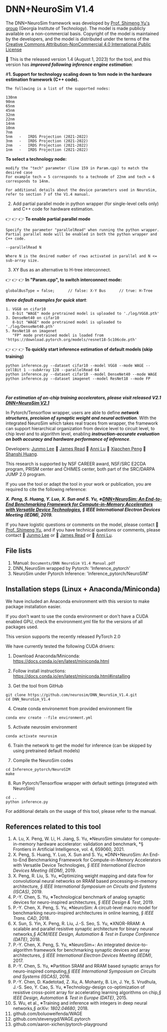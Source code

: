 # DNN+NeuroSim V1.4

The DNN+NeuroSim framework was developed by [Prof. Shimeng Yu's group](https://shimeng.ece.gatech.edu/) (Georgia Institute of Technology). The model is made publicly available on a non-commercial basis. Copyright of the model is maintained by the developers, and the model is distributed under the terms of the [Creative Commons Attribution-NonCommercial 4.0 International Public License](http://creativecommons.org/licenses/by-nc/4.0/legalcode)

:star2: This is the released version 1.4 (August 1, 2023) for the tool, and this version has **_improved following inference engine estimation_**:

#**1. Support for technology scaling down to 1nm node in the hardware estimation framework (C++ code).**
```
The following is a list of the supported nodes:

130nm
90nm
65nm
45nm
32nm
22nm
14nm
10nm
7nm
5nm   -   IRDS Projection (2021-2022)
3nm   -   IRDS Projection (2021-2022)
2nm   -   IRDS Projection (2021-2022)
1nm   -   IRDS Projection (2021-2022)
```

**To select a technology node:**
```
modify the "tech" parameter (line 159 in Param.cpp) to match the desired case
For example tech = 5 corresponds to a technode of 22nm and tech = 6 corresponds to 14nm.

For additional details about the device parameters used in NeuroSim, refer to section 7 of the V1.4 manual.
```

2. Add partial parallel mode in python wrapper (for single-level cells only) and C++ code for hardware estimation.

:point_right: :point_right: :point_right: **To enable partial parallel mode**
```
Specify the parameter "parallelRead" when running the python wrapper.
Partial parallel mode will be enabled in both the python wrapper and C++ code.

--parallelRead N

Where N is the desired number of rows activated in parallel and N <= sub-array size.
```

3. XY Bus as an alternative to H-tree interconnect.

:point_right: :point_right: :point_right: **In "Param.cpp", to switch interconnect mode:**
```
globalBusType = false;		// false: X-Y Bus      // true: H-Tree
```


**_three default examples for quick start_**:
```
1. VGG8 on cifar10 
   8-bit "WAGE" mode pretrained model is uploaded to './log/VGG8.pth'
3. DenseNet40 on cifar10 
   8-bit "WAGE" mode pretrained model is uploaded to './log/DenseNet40.pth'
5. ResNet18 on imagenet 
   "FP" mode pretrained model is loaded from 'https://download.pytorch.org/models/resnet18-5c106cde.pth'
```
:point_right: :point_right: :point_right: **To quickly start inference estimation of default models (skip training)**
```
python inference.py --dataset cifar10 --model VGG8 --mode WAGE --cellBit 1 --subArray 128 --parallelRead 64
python inference.py --dataset cifar10 --model DenseNet40 --mode WAGE
python inference.py --dataset imagenet --model ResNet18 --mode FP
```

<br/>

**_For estimation of on-chip training accelerators, please visit released V2.1 [DNN+NeuroSim V2.1](https://github.com/neurosim/DNN_NeuroSim_V2.1)_**

In Pytorch/Tensorflow wrapper, users are able to define **_network structures, precision of synaptic weight and neural activation_**. With the integrated NeuroSim which takes real traces from wrapper, the framework can support hierarchical organization from device level to circuit level, to chip level and to algorithm level, enabling **_instruction-accurate evaluation on both accuracy and hardware performance of inference_**.

Developers: [Junmo Lee](mailto:junmolee@gatech.edu) :two_men_holding_hands: [James Read](mailto:jread6@gatech.edu) :two_men_holding_hands: [Anni Lu](mailto:alu75@gatech.edu) :two_women_holding_hands: [Xiaochen Peng](mailto:xpeng76@gatech.edu) :two_women_holding_hands: [Shanshi Huang](mailto:shuang406@gatech.edu).

This research is supported by NSF CAREER award, NSF/SRC E2CDA program, PRISM center and CHIMES center, both part of the SRC/DARPA JUMP 2.0 program.

If you use the tool or adapt the tool in your work or publication, you are required to cite the following reference:

**_X. Peng, S. Huang, Y. Luo, X. Sun and S. Yu, ※[DNN+NeuroSim: An End-to-End Benchmarking Framework for Compute-in-Memory Accelerators with Versatile Device Technologies](https://ieeexplore-ieee-org.prx.library.gatech.edu/document/8993491), *§ IEEE International Electron Devices Meeting (IEDM)*, 2019._**

If you have logistic questions or comments on the model, please contact :man: [Prof. Shimeng Yu](mailto:shimeng.yu@ece.gatech.edu), and if you have technical questions or comments, please contact :man: [Junmo Lee](mailto:junmolee@gatech.edu) or :man: [James Read](mailto:jread6@gatech.edu) or :woman: [Anni Lu](mailto:alu75@gatech.edu).


## File lists
1. Manual: `Documents/DNN NeuroSim V1.4 Manual.pdf`
2. DNN_NeuroSim wrapped by Pytorch: 'Inference_pytorch'
3. NeuroSim under Pytorch Inference: 'Inference_pytorch/NeuroSIM'


## Installation steps (Linux + Anaconda/Miniconda)
We have included an Anaconda environment with this version to make package installation easier.

If you don't want to use the conda environment or don't have a CUDA enabled GPU, check the environment.yml file for the versions of all packages used.

This version supports the recently released PyTorch 2.0

We have currently tested the following CUDA drivers:


1. Download Anaconda/Miniconda: https://docs.conda.io/en/latest/miniconda.html
2. Follow install instructions: https://docs.conda.io/en/latest/miniconda.html#installing

3. Get the tool from GitHub
```
git clone https://github.com/neurosim/DNN_NeuroSim_V1.4.git
cd DNN_NeuroSim_V1.4
```

4. Create conda environemnt from provided environment file

```
conda env create --file environment.yml
```

5. Activate neurosim environment

```
conda activate neurosim
```

6. Train the network to get the model for inference (can be skipped by using pretrained default models)

7. Compile the NeuroSim codes
```
cd Inference_pytorch/NeuroSIM
make
```

8. Run Pytorch/Tensorflow wrapper with default settings (integrated with NeuroSim)

```
cd ..
python inference.py
```


For additional details on the usage of this tool, please refer to the manual.


## References related to this tool 
1. A. Lu, X. Peng, W. Li, H. Jiang, S. Yu, ※NeuroSim simulator for compute-in-memory hardware accelerator: validation and benchmark, *§ Frontiers in Artificial Intelligence, vol. 4, 659060, 2021.
2. X. Peng, S. Huang, Y. Luo, X. Sun and S. Yu, ※DNN+NeuroSim: An End-to-End Benchmarking Framework for Compute-in-Memory Accelerators with Versatile Device Technologies, *§ IEEE International Electron Devices Meeting (IEDM)*, 2019.
3. X. Peng, R. Liu, S. Yu, ※Optimizing weight mapping and data flow for convolutional neural networks on RRAM based processing-in-memory architecture, *§ IEEE International Symposium on Circuits and Systems (ISCAS)*, 2019.
4. P.-Y. Chen, S. Yu, ※Technological benchmark of analog synaptic devices for neuro-inspired architectures, *§ IEEE Design & Test*, 2019.
5. P.-Y. Chen, X. Peng, S. Yu, ※NeuroSim: A circuit-level macro model for benchmarking neuro-inspired architectures in online learning, *§ IEEE Trans. CAD*, 2018.
6. X. Sun, S. Yin, X. Peng, R. Liu, J.-S. Seo, S. Yu, ※XNOR-RRAM: A scalable and parallel resistive synaptic architecture for binary neural networks,*§ ACM/IEEE Design, Automation & Test in Europe Conference (DATE)*, 2018.
7. P.-Y. Chen, X. Peng, S. Yu, ※NeuroSim+: An integrated device-to-algorithm framework for benchmarking synaptic devices and array architectures, *§ IEEE International Electron Devices Meeting (IEDM)*, 2017.
8. P.-Y. Chen, S. Yu, ※Partition SRAM and RRAM based synaptic arrays for neuro-inspired computing,*§ IEEE International Symposium on Circuits and Systems (ISCAS)*, 2016.
9. P.-Y. Chen, D. Kadetotad, Z. Xu, A. Mohanty, B. Lin, J. Ye, S. Vrudhula, J.-S. Seo, Y. Cao, S. Yu, ※Technology-design co-optimization of resistive cross-point array for accelerating learning algorithms on chip,*§ IEEE Design, Automation & Test in Europe (DATE)*, 2015.
10. S. Wu, et al., ※Training and inference with integers in deep neural networks,*§ arXiv: 1802.04680*, 2018.
11. github.com/boluoweifenda/WAGE
12. github.com/stevenygd/WAGE.pytorch
13. github.com/aaron-xichen/pytorch-playground

